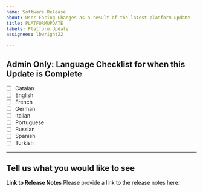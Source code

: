 ```yaml
---
name: Software Release
about: User Facing Changes as a result of the latest platform update
title: PLATFORMUPDATE
labels: Platform Update
assignees: lbwright22

---
```


## Admin Only: Language Checklist for when this Update is Complete
- [ ] Catalan
- [ ] English
- [ ] French
- [ ] German
- [ ] Italian
- [ ] Portuguese
- [ ] Russian
- [ ] Spanish
- [ ] Turkish

----------------------------------------------------------------------------------------------------------------
## Tell us what you would like to see


**Link to Release Notes**
Please provide a link to the release notes here:
